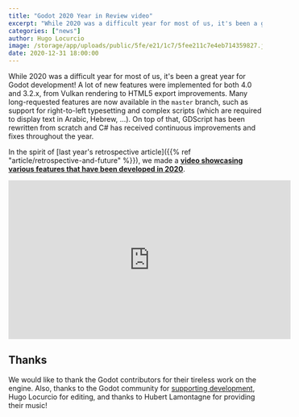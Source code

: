 ```yaml
---
title: "Godot 2020 Year in Review video"
excerpt: "While 2020 was a difficult year for most of us, it's been a great year for Godot development! In the spirit of last year's retrospective article, we made a video showcasing various features that have been developed in 2020."
categories: ["news"]
author: Hugo Locurcio
image: /storage/app/uploads/public/5fe/e21/1c7/5fee211c7e4eb714359827.jpg
date: 2020-12-31 18:00:00
---
```


While 2020 was a difficult year for most of us, it's been a great year for Godot development! A lot of new features were implemented for both 4.0 and 3.2.x, from Vulkan rendering to HTML5 export improvements. Many long-requested features are now available in the `master` branch, such as support for right-to-left typesetting and complex scripts (which are required to display text in Arabic, Hebrew, …). On top of that, GDScript has been rewritten from scratch and C# has received continuous improvements and fixes throughout the year.

In the spirit of [last year's retrospective article]({{% ref "article/retrospective-and-future" %}}), we made a [**video showcasing various features that have been developed in 2020**](https://www.youtube.com/watch?v=3lm-veva15g).

<iframe width="560" height="315" src="https://www.youtube.com/embed/3lm-veva15g" frameborder="0" allow="accelerometer; autoplay; clipboard-write; encrypted-media; gyroscope; picture-in-picture" allowfullscreen></iframe>

## Thanks

We would like to thank the Godot contributors for their tireless work on the engine. Also, thanks to the Godot community for [supporting development](https://patreon.com/godotengine), Hugo Locurcio for editing, and thanks to Hubert Lamontagne for providing their music!
